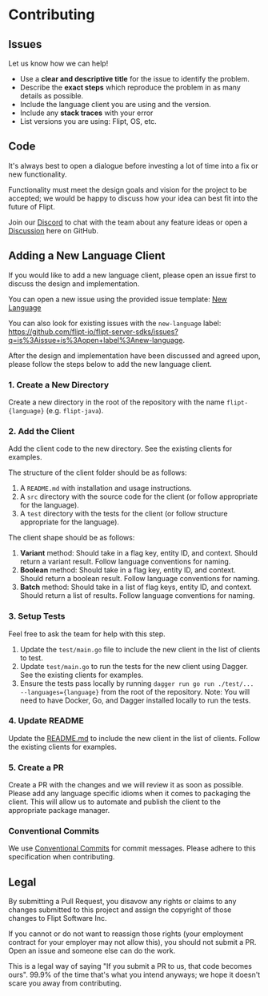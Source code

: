 # Contributing

## Issues

Let us know how we can help!

* Use a **clear and descriptive title** for the issue to identify the problem.
* Describe the **exact steps** which reproduce the problem in as many details as possible.
* Include the language client you are using and the version.
* Include any **stack traces** with your error
* List versions you are using: Flipt, OS, etc.

## Code

It's always best to open a dialogue before investing a lot of time into a fix or new functionality.

Functionality must meet the design goals and vision for the project to be accepted; we would be happy to discuss how your idea can best fit into the future of Flipt.

Join our [Discord](https://www.flipt.io/discord) to chat with the team about any feature ideas or open a [Discussion](https://github.com/flipt-io/flipt/discussions) here on GitHub.

## Adding a New Language Client

If you would like to add a new language client, please open an issue first to discuss the design and implementation.

You can open a new issue using the provided issue template: [New Language](https://github.com/flipt-io/flipt-server-sdks/issues/new?labels=new-language&template=new_language.yml)

You can also look for existing issues with the `new-language` label: <https://github.com/flipt-io/flipt-server-sdks/issues?q=is%3Aissue+is%3Aopen+label%3Anew-language>.

After the design and implementation have been discussed and agreed upon, please follow the steps below to add the new language client.

### 1. Create a New Directory

Create a new directory in the root of the repository with the name `flipt-{language}` (e.g. `flipt-java`).

### 2. Add the Client

Add the client code to the new directory. See the existing clients for examples.

The structure of the client folder should be as follows:

1. A `README.md` with installation and usage instructions.
2. A `src` directory with the source code for the client (or follow appropriate for the language).
3. A `test` directory with the tests for the client (or follow structure appropriate for the language).

The client shape should be as follows:

1. **Variant** method: Should take in a flag key, entity ID, and context. Should return a variant result. Follow language conventions for naming.
2. **Boolean** method: Should take in a flag key, entity ID, and context. Should return a boolean result. Follow language conventions for naming.
3. **Batch** method: Should take in a list of flag keys, entity ID, and context. Should return a list of results. Follow language conventions for naming.

### 3. Setup Tests

Feel free to ask the team for help with this step.

1. Update the `test/main.go` file to include the new client in the list of clients to test.
2. Update `test/main.go` to run the tests for the new client using Dagger. See the existing clients for examples.
3. Ensure the tests pass locally by running `dagger run go run ./test/... --languages={language}` from the root of the repository. Note: You will need to have Docker, Go, and Dagger installed locally to run the tests.

### 4. Update README

Update the [README.md](./README.md) to include the new client in the list of clients. Follow the existing clients for examples.

### 5. Create a PR

Create a PR with the changes and we will review it as soon as possible. Please add any language specific idioms when it comes to packaging the client. This will allow us to automate and publish the client to the appropriate package manager.

### Conventional Commits

We use [Conventional Commits](https://www.conventionalcommits.org/en/v1.0.0/) for commit messages. Please adhere to this specification when contributing.

## Legal

By submitting a Pull Request, you disavow any rights or claims to any changes submitted to this project and assign the copyright of those changes to Flipt Software Inc.

If you cannot or do not want to reassign those rights (your employment contract for your employer may not allow this), you should not submit a PR. Open an issue and someone else can do the work.

This is a legal way of saying "If you submit a PR to us, that code becomes ours". 99.9% of the time that's what you intend anyways; we hope it doesn't scare you away from contributing.
